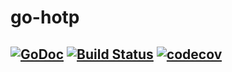 go-hotp
=======
[![GoDoc](https://godoc.org/github.com/nasa9084/go-hotp?status.svg)](https://godoc.org/github.com/nasa9084/go-hotp)
[![Build Status](https://travis-ci.org/nasa9084/go-hotp.svg?branch=master)](https://travis-ci.org/nasa9084/go-hotp)
[![codecov](https://codecov.io/gh/nasa9084/go-hotp/branch/master/graph/badge.svg)](https://codecov.io/gh/nasa9084/go-hotp)
---
